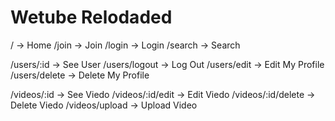 # Wetube Relodaded

/ -> Home
/join -> Join
/login -> Login
/search -> Search

/users/:id -> See User
/users/logout -> Log Out
/users/edit -> Edit My Profile
/users/delete -> Delete My Profile

/videos/:id -> See Viedo
/videos/:id/edit -> Edit Viedo
/videos/:id/delete -> Delete Viedo
/videos/upload -> Upload Video